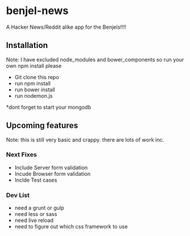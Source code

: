 # benjel-news
A Hacker News/Reddit alike app for the Benjels!!!!

## Installation

Note: I have excluded node_modules and bower_components so run your own npm install please
- Git clone this repo
- run npm install
- run bower install
- run nodemon.js

*dont forget to start your mongodb

## Upcoming features

Note: this is still very basic and crappy. there are lots of work inc.

### Next Fixes
- Include Server form validation
- Incude Browser form validation
- Inclde Test cases
### Dev List
- need a grunt or gulp
- need less or sass
- need live reload
- need to figure out which css framework to use

